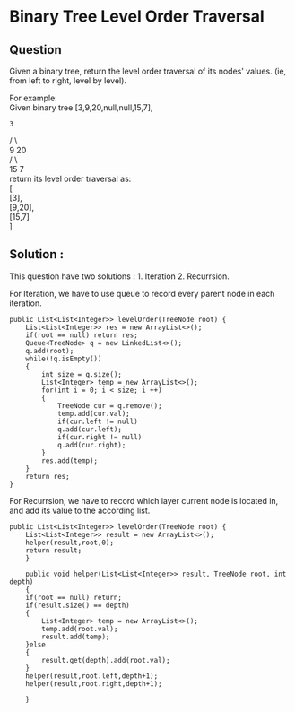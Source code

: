 # Binary Tree Level Order Traversal


## Question  
Given a binary tree, return the level order traversal of its nodes' values. (ie, from left to right, level by level).  

For example:  
Given binary tree [3,9,20,null,null,15,7],  
   
    3  
   / \  
  9  20  
    /  \  
   15   7  
return its level order traversal as:  
[  
  [3],  
  [9,20],  
  [15,7]  
]  



## Solution : 

This question have two solutions : 1. Iteration 2. Recurrsion.

For Iteration, we have to use queue to record every parent node in each iteration.

	public List<List<Integer>> levelOrder(TreeNode root) {
        List<List<Integer>> res = new ArrayList<>();
        if(root == null) return res;
        Queue<TreeNode> q = new LinkedList<>();
        q.add(root);
        while(!q.isEmpty())
        {
            int size = q.size();
            List<Integer> temp = new ArrayList<>();
            for(int i = 0; i < size; i ++)
            {
                TreeNode cur = q.remove();
                temp.add(cur.val);
                if(cur.left != null)
                q.add(cur.left);
                if(cur.right != null)
                q.add(cur.right);
            }
            res.add(temp);
        }
        return res;
    }


For Recurrsion, we have to record which layer current node is located in, and add its value to the according list. 

	public List<List<Integer>> levelOrder(TreeNode root) {
        List<List<Integer>> result = new ArrayList<>();
        helper(result,root,0);
        return result;
    	}
    
	    public void helper(List<List<Integer>> result, TreeNode root, int depth)
	    {
		if(root == null) return;
		if(result.size() == depth)
		{
		    List<Integer> temp = new ArrayList<>();
		    temp.add(root.val);
		    result.add(temp);
		}else
		{
		    result.get(depth).add(root.val);
		}
		helper(result,root.left,depth+1);
		helper(result,root.right,depth+1);

	    }
